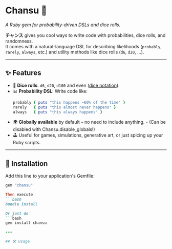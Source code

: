 # Chansu 🎲  
*A Ruby gem for probability-driven DSLs and dice rolls.*  

**チャンス** gives you cool ways to write code with probabilities, dice rolls, and randomness.  
It comes with a natural-language DSL for describing likelihoods (`probably`, `rarely`, `always`, etc.) and utility methods like dice rolls (`d6`, `d20`, …).  

---

## ✨ Features
- 🎲 **Dice rolls**: `d6`, `d20`, `d100` and even ([dice notation](https://en.wikipedia.org/wiki/Dice_notation)).  
- 📊 **Probability DSL**: Write code like:  
  ```ruby
  probably { puts "this happens ~60% of the time" }
  rarely   { puts "this almost never happens" }
  always   { puts "this always happens" }

- 🌍 **Globally available** by default – no need to include anything. - (Can be disabled with Chansu.disable_globals!)
- 🕹️ Useful for games, simulations, generative art, or just spicing up your Ruby scripts.

---

## 🚀 Installation

Add this line to your application's Gemfile:
  ```ruby
  gem "chansu"

Then execute
  ```bash
  bundle install

Or just do
  ```bash
  gem install chansu

---

## 🛠️ Usage